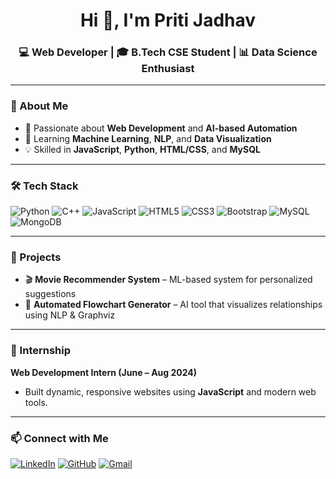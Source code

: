<h1 align="center">Hi 👋, I'm Priti Jadhav</h1>
<h3 align="center">💻 Web Developer | 🎓 B.Tech CSE Student | 📊 Data Science Enthusiast</h3>

---

### 🌱 About Me
- 🎯 Passionate about **Web Development** and **AI-based Automation**  
- 🧠 Learning **Machine Learning**, **NLP**, and **Data Visualization**  
- 💡 Skilled in **JavaScript**, **Python**, **HTML/CSS**, and **MySQL**

---

### 🛠️ Tech Stack
![Python](https://img.shields.io/badge/Python-3776AB?style=for-the-badge&logo=python&logoColor=white)
![C++](https://img.shields.io/badge/C++-00599C?style=for-the-badge&logo=c%2B%2B&logoColor=white)
![JavaScript](https://img.shields.io/badge/JavaScript-F7DF1E?style=for-the-badge&logo=javascript&logoColor=black)
![HTML5](https://img.shields.io/badge/HTML5-E34F26?style=for-the-badge&logo=html5&logoColor=white)
![CSS3](https://img.shields.io/badge/CSS3-1572B6?style=for-the-badge&logo=css3&logoColor=white)
![Bootstrap](https://img.shields.io/badge/Bootstrap-563D7C?style=for-the-badge&logo=bootstrap&logoColor=white)
![MySQL](https://img.shields.io/badge/MySQL-005C84?style=for-the-badge&logo=mysql&logoColor=white)
![MongoDB](https://img.shields.io/badge/MongoDB-4EA94B?style=for-the-badge&logo=mongodb&logoColor=white)

---

### 🚀 Projects
- 🎬 **Movie Recommender System** – ML-based system for personalized suggestions  
- 🧠 **Automated Flowchart Generator** – AI tool that visualizes relationships using NLP & Graphviz  

---

### 💼 Internship
**Web Development Intern (June – Aug 2024)**  
- Built dynamic, responsive websites using **JavaScript** and modern web tools.  

---

### 📫 Connect with Me
[![LinkedIn](https://img.shields.io/badge/LinkedIn-0077B5?style=for-the-badge&logo=linkedin&logoColor=white)](https://www.linkedin.com/in/priti-jadhav-651448230)
[![GitHub](https://img.shields.io/badge/GitHub-000000?style=for-the-badge&logo=github&logoColor=white)](https://github.com/pritijadhav03)
[![Gmail](https://img.shields.io/badge/Email-D14836?style=for-the-badge&logo=gmail&logoColor=white)](mailto:pritijadhav856@gmail.com)
